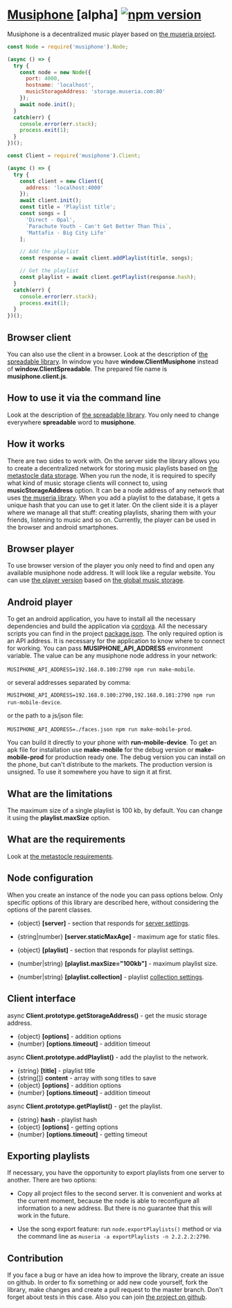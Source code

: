 # [Musiphone](https://github.com/ortexx/musiphone/) [alpha] [![npm version](https://badge.fury.io/js/musiphone.svg)](https://badge.fury.io/js/musiphone)

Musiphone is a decentralized music player based on [the museria project](https://github.com/ortexx/museria/).

```javascript
const Node = require('musiphone').Node;

(async () => {  
  try {
    const node = new Node({
      port: 4000,
      hostname: 'localhost',
      musicStorageAddress: 'storage.museria.com:80'
    });
    await node.init();
  }
  catch(err) {
    console.error(err.stack);
    process.exit(1);
  }
})();
```

```javascript
const Client = require('musiphone').Client;

(async () => {  
  try {
    const client = new Client({
      address: 'localhost:4000'
    });
    await client.init();    
    const title = 'Playlist title';
    const songs = [
      'Direct - Opal',
      `Parachute Youth - Can't Get Better Than This`,
      'Mattafix - Big City Life'
    ];

    // Add the playlist
    const response = await client.addPlaylist(title, songs);

    // Get the playlist
    const playlist = await client.getPlaylist(response.hash);
  }
  catch(err) {
    console.error(err.stack);
    process.exit(1);
  }
})();
```

## Browser client
You can also use the client in a browser. Look at the description of [the spreadable library](https://github.com/ortexx/spreadable/#how-to-use-the-client-in-a-browser). In window you have __window.ClientMusiphone__ instead of __window.ClientSpreadable__. The prepared file name is __musiphone.client.js__.

## How to use it via the command line
Look at the description of [the spreadable library](https://github.com/ortexx/spreadable/#how-to-use-it-via-the-command-line). You only need to change everywhere **spreadable** word to **musiphone**.

## How it works

There are two sides to work with. On the server side the library allows you to create a decentralized network for storing music playlists based on [the metastocle data storage](https://github.com/ortexx/metastocle/). When you run the node, it is required to specify what kind of music storage clients will connect to, using __musicStorageAddress__ option. It can be a node address of any network that uses [the museria library](https://github.com/ortexx/museria/). When you add a playlist to the database, it gets a unique hash that you can use to get it later. On the client side it is a player where we manage all that stuff: creating playlists, sharing them with your friends, listening to music and so on. Currently, the player can be used in the browser and android smartphones.

## Browser player
To use browser version of the player you only need to find and open any available musiphone node address. It will look like a regular website. You can use [the player version](https://github.com/ortexx/museria-player/) based on [the global music storage](https://github.com/ortexx/museria-global/).

## Android player
To get an android application, you have to install all the necessary dependencies and build the application via [cordova](https://cordova.apache.org/).
All the necessary scripts you can find in the project [package.json](https://github.com/ortexx/musiphone/blob/master/package.json).
The only required option is an API address. It is necessary for the application to know where to connect for working. You can pass  __MUSIPHONE_API_ADDRESS__ environment variable. The value can be  any musiphone node address in your network:

`MUSIPHONE_API_ADDRESS=192.168.0.100:2790 npm run make-mobile`.

or several addresses separated by comma:

`MUSIPHONE_API_ADDRESS=192.168.0.100:2790,192.168.0.101:2790 npm run run-mobile-device`.

or the path to a js/json file:

`MUSIPHONE_API_ADDRESS=./faces.json npm run make-mobile-prod`.

You can build it directly to your phone with __run-mobile-device__. 
To get an apk file for installation use __make-mobile__ for the debug version or __make-mobile-prod__ for production ready one. The debug version you can install on the phone, but can't distribute to the markets. The production version is unsigned. To use it somewhere you have to sign it at first.

## What are the limitations
The maximum size of a single playlist is 100 kb, by default. You can change it using the __playlist.maxSize__ option.

## What are the requirements
Look at [the metastocle requirements](https://github.com/ortexx/metastocle/#what-are-the-requirements).

## Node configuration

When you create an instance of the node you can pass options below. Only specific options of this library are described here, without considering the options of the parent classes.

* {object} __[server]__ - section that responds for [server settings](https://github.com/ortexx/spreadable#node-configuration).

* {string|number} __[server.staticMaxAge]__ - maximum age for static files.

* {object} __[playlist]__ - section that responds for playlist settings.

* {number|string} __[playlist.maxSize="100kb"]__ - maximum playlist size.

* {number|string} __[playlist.collection]__ - playlist [collection settings](https://github.com/ortexx/metastocle#collection-configuration).

## Client interface

async __Client.prototype.getStorageAddress()__ - get the music storage address.
  * {object} __[options]__ - addition options
  * {number} __[options.timeout]__ - addition timeout

async __Client.prototype.addPlaylist()__ - add the playlist to the network.
  * {string} __[title]__ - playlist title
  * {string[]} __content__ - array with song titles to save
  * {object} __[options]__ - addition options
  * {number} __[options.timeout]__ - addition timeout

async __Client.prototype.getPlaylist()__ - get the playlist.
  * {string} __hash__ - playlist hash
  * {object} __[options]__ - getting options
  * {number} __[options.timeout]__ - getting timeout

## Exporting playlists
If necessary, you have the opportunity to export playlists from one server to another. There are two options:

* Copy all project files to the second server. It is convenient and works at the current moment, because the node is able to reconfigure all information to a new address. But there is no guarantee that this will work in the future.

* Use the song export feature: run ``` node.exportPlaylists() ``` method or via the command line as ``` museria -a exportPlaylists -n 2.2.2.2:2790 ```.

## Contribution
If you face a bug or have an idea how to improve the library, create an issue on github. In order to fix something or add new code yourself, fork the library, make changes and create a pull request to the master branch. Don't forget about tests in this case. Also you can join [the project on github](https://github.com/ortexx/musiphone/projects/1).